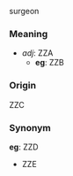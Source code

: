surgeon
### Meaning
+ _adj_: ZZA
    + __eg__: ZZB

### Origin

ZZC

### Synonym

__eg__: ZZD

+ ZZE


